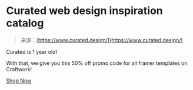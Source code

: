 <!--yml
category: 未分类
date: 2024-05-27 14:42:25
-->

# Curated web design inspiration catalog

> 来源：[https://www.curated.design/](https://www.curated.design/)

Curated is 1 year old!

With that, we give you this 50% off promo code for all framer templates on Craftwork!

 [Shop Now](https://craftwork.design/downloads/category/ux-ui-kits/framer/)